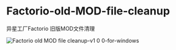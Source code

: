 # Factorio-old-MOD-file-cleanup
异星工厂Factorio 旧版MOD文件清理

![Factorio old MOD file cleanup-v1 0 0-for-windows](https://github.com/fangfang333/Factorio-old-MOD-file-cleanup/assets/78396305/7d482230-a9d1-4587-a183-4dcb0d5ad275)
